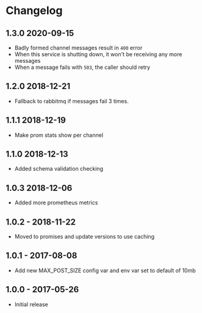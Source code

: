 # Changelog

## 1.3.0 2020-09-15
* Badly formed channel messages result in `400` error
* When this service is shutting down, it won't be receiving any more messages
* When a message fails with `503`, the caller should retry

## 1.2.0 2018-12-21

* Fallback to rabbitmq if messages fail 3 times. 

## 1.1.1 2018-12-19

* Make prom stats show per channel

## 1.1.0 2018-12-13

* Added schema validation checking

## 1.0.3 2018-12-06

* Added more prometheus metrics

## 1.0.2 - 2018-11-22

* Moved to promises and update versions to use caching

## 1.0.1 - 2017-08-08

* Add new MAX_POST_SIZE config var and env var set to default of 10mb

## 1.0.0 - 2017-05-26

* Initial release

